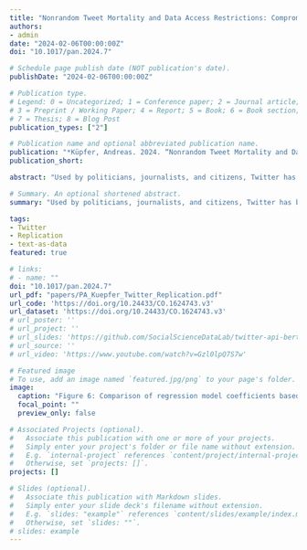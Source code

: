 ```yaml
---
title: "Nonrandom Tweet Mortality and Data Access Restrictions: Compromising the Replication of Sensitive Twitter Studies (Forthcoming, Political Analysis)"
authors:
- admin
date: "2024-02-06T00:00:00Z"
doi: "10.1017/pan.2024.7"

# Schedule page publish date (NOT publication's date).
publishDate: "2024-02-06T00:00:00Z"

# Publication type.
# Legend: 0 = Uncategorized; 1 = Conference paper; 2 = Journal article;
# 3 = Preprint / Working Paper; 4 = Report; 5 = Book; 6 = Book section;
# 7 = Thesis; 8 = Blog Post
publication_types: ["2"]

# Publication name and optional abbreviated publication name.
publication: "*Küpfer, Andreas. 2024. “Nonrandom Tweet Mortality and Data Access Restrictions: Compromising the Replication of Sensitive Twitter Studies.” Political Analysis: 1–14. doi: 10.1017/pan.2024.7.*"
publication_short: 

abstract: "Used by politicians, journalists, and citizens, Twitter has been the most important social media platform to investigate political phenomena such as hate speech, polarization, or terrorism for over a decade. A high proportion of Twitter studies of emotionally charged or controversial content limit their ability to replicate findings due to incomplete Twitter-related replication data and the inability to recrawl their datasets entirely. This paper shows that these Twitter studies and their findings are considerably affected by nonrandom tweet mortality and data access restrictions imposed by the platform. While sensitive datasets suffer a notably higher removal rate than nonsensitive datasets, attempting to replicate key findings of Kim’s (2023, Political Science Research and Methods 11, 673–695) influential study on the content of violent tweets leads to significantly different results. The results highlight that access to complete replication data is particularly important in light of dynamically changing social media research conditions. Thus, the study raises concerns and potential solutions about the broader implications of nonrandom tweet mortality for future social media research on Twitter and similar platforms."

# Summary. An optional shortened abstract.
summary: "Used by politicians, journalists, and citizens, Twitter has been the most important social media platform to investigate political phenomena such as hate speech, polarization, or terrorism for over a decade. A high proportion of Twitter studies of emotionally charged or controversial content limit their ability to replicate findings due to incomplete Twitter-related replication data and the inability to recrawl their datasets entirely. This paper shows that these Twitter studies and their findings are considerably affected by nonrandom tweet mortality and data access restrictions imposed by the platform. While sensitive datasets suffer a notably higher removal rate than nonsensitive datasets, attempting to replicate key findings of Kim’s (2023, Political Science Research and Methods 11, 673–695) influential study on the content of violent tweets leads to significantly different results. The results highlight that access to complete replication data is particularly important in light of dynamically changing social media research conditions. Thus, the study raises concerns and potential solutions about the broader implications of nonrandom tweet mortality for future social media research on Twitter and similar platforms."

tags:
- Twitter
- Replication
- text-as-data
featured: true

# links:
# - name: ""
doi: "10.1017/pan.2024.7"
url_pdf: "papers/PA_Kuepfer_Twitter_Replication.pdf"
url_code: 'https://doi.org/10.24433/CO.1624743.v3'
url_dataset: 'https://doi.org/10.24433/CO.1624743.v3'
# url_poster: ''
# url_project: ''
# url_slides: 'https://github.com/SocialScienceDataLab/twitter-api-bert-method/blob/main/slides-twitter-api-bert-method.pdf'
# url_source: ''
# url_video: 'https://www.youtube.com/watch?v=Gzl0lpQ7S7w'

# Featured image
# To use, add an image named `featured.jpg/png` to your page's folder. 
image:
  caption: "Figure 6: Comparison of regression model coefficients based on the original, recrawled, and resampled dataset with their 95% confidence intervals. The resampled regression model is a simulation based on rebalanced party and gender ratios following the original dataset distributions."
  focal_point: ""
  preview_only: false

# Associated Projects (optional).
#   Associate this publication with one or more of your projects.
#   Simply enter your project's folder or file name without extension.
#   E.g. `internal-project` references `content/project/internal-project/index.md`.
#   Otherwise, set `projects: []`.
projects: []

# Slides (optional).
#   Associate this publication with Markdown slides.
#   Simply enter your slide deck's filename without extension.
#   E.g. `slides: "example"` references `content/slides/example/index.md`.
#   Otherwise, set `slides: ""`.
# slides: example
---
```

